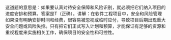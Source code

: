 这道题的意思是：如果要认真对待安全保障和风险识别，就必须把它们纳入项目的进度安排和预算。答案是T（正确）。讲解：在软件工程项目中，安全和风险管理如果没有明确安排时间和经费，很容易被忽视或临时应付，导致项目后期出现重大安全问题或风险失控。只有把它们正式写入计划和预算，才能保证有足够的资源和重视程度来实施相关工作，确保项目的安全性和可控性。